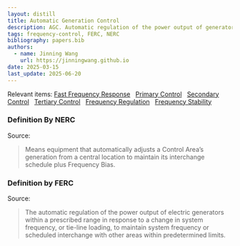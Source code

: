 ```yaml
---
layout: distill
title: Automatic Generation Control
description: AGC. Automatic regulation of the power output of generators.
tags: frequency-control, FERC, NERC
bibliography: papers.bib
authors:
  - name: Jinning Wang
    url: https://jinningwang.github.io
date: 2025-03-15
last_update: 2025-06-20
---
```


Relevant items: [Fast Frequency Response](/wiki/fast-frequency-response) &nbsp; [Primary Control](/wiki/primary-control) &nbsp; [Secondary Control](/wiki/secondary-control) &nbsp; [Tertiary Control](/wiki/tertiary-control) &nbsp; [Frequency Regulation](/wiki/frequency-regulation) &nbsp; [Frequency Stability](/wiki/frequency-stability)

### Definition By NERC

Source: <d-cite key="nerc2024glossary"></d-cite>

> Means equipment that automatically adjusts a Control Area’s generation from a central location to maintain its interchange schedule plus Frequency Bias.

### Definition by FERC

Source: <d-cite key="ferc2020glossary"></d-cite>

> The automatic regulation of the power output of electric generators within a prescribed range in response to a change in system frequency, or tie-line loading, to maintain system frequency or scheduled interchange with other areas within predetermined limits.
